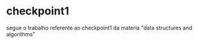 # checkpoint1
segue o trabalho referente ao checkpoint1 da materia "data structures and algorithms" 
